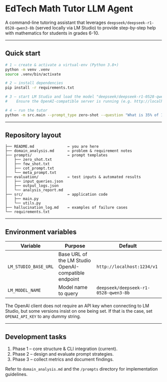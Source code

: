 # EdTech Math Tutor LLM Agent

A command-line tutoring assistant that leverages `deepseek/deepseek-r1-0528-qwen3-8b` (served locally via LM Studio) to provide step-by-step help with mathematics for students in grades 6-10.

---

## Quick start

```bash
# 1 — create & activate a virtual-env (Python 3.8+)
python -m venv .venv
source .venv/bin/activate

# 2 — install dependencies
pip install -r requirements.txt

# 3 — start LM Studio and load the model "deepseek/deepseek-r1-0528-qwen3-8b"
#    Ensure the OpenAI-compatible server is running (e.g. http://localhost:1234/v1)

# 4 — run the tutor
python -m src.main --prompt_type zero-shot --question "What is 35% of 160?"
```

---

## Repository layout

```
├── README.md               ← you are here
├── domain_analysis.md      ← problem & requirement notes
├── prompts/                ← prompt templates
│   ├── zero_shot.txt
│   ├── few_shot.txt
│   ├── cot_prompt.txt
│   └── meta_prompt.txt
├── evaluation/             ← test inputs & automated results
│   ├── input_queries.json
│   ├── output_logs.json
│   └── analysis_report.md
├── src/                    ← application code
│   ├── main.py
│   └── utils.py
├── hallucination_log.md    ← examples of failure cases
└── requirements.txt
```

---

## Environment variables

| Variable | Purpose | Default |
|----------|---------|---------|
| `LM_STUDIO_BASE_URL` | Base URL of the LM Studio OpenAI-compatible endpoint | `http://localhost:1234/v1` |
| `LM_MODEL_NAME` | Model name to query | `deepseek/deepseek-r1-0528-qwen3-8b` |

The OpenAI client does not require an API key when connecting to LM Studio, but some versions insist on one being set. If that is the case, set `OPENAI_API_KEY` to any dummy string.

---

## Development tasks

1. Phase 1 – core structure & CLI integration (current).
2. Phase 2 – design and evaluate prompt strategies.
3. Phase 3 – collect metrics and document findings.

Refer to `domain_analysis.md` and the `/prompts` directory for implementation guidelines. 
